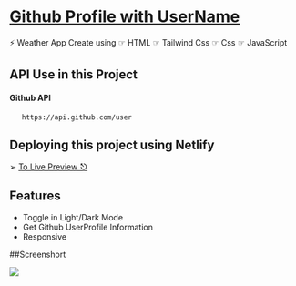 # <a href="https://github-profile-with-username.netlify.app/"> Github Profile with UserName <a/>

⚡️ Weather App Create using
☞ HTML
☞ Tailwind Css
☞ Css
☞ JavaScript
## API Use in this Project

#### Github API

```http
   https://api.github.com/user
```
## Deploying this project using Netlify
➢ <a href="https://github-profile-with-username.netlify.app/">To Live Preview ⎋<a/>

## Features
- Toggle in Light/Dark Mode
- Get Github UserProfile Information
- Responsive

##Screenshort

<img src="https://github.com/thegoutampatel/Github-Profile-with-UserName/assets/142505698/bcb7f668-f256-4afe-b7dc-ad3a15168a82">
